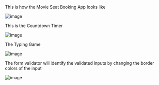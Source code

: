 This is how the Movie Seat Booking App looks like

![image](https://user-images.githubusercontent.com/80449006/224424661-6f11a12b-5a80-473d-8e72-1e8c3ea4fd1e.png)

This is the Countdown Timer

![image](https://user-images.githubusercontent.com/80449006/224425139-3f979f63-03b6-4a70-afe7-d1282869b71f.png)

The Typing Game

![image](https://user-images.githubusercontent.com/80449006/224425465-25fb78a1-fb4b-49be-bc05-ad06c33fa7ab.png)

The form validator will identify the validated inputs by changing the border colors of the input

![image](https://user-images.githubusercontent.com/80449006/224425875-ab2d9334-b4ee-47bc-a494-4ffae22ad1d4.png)
